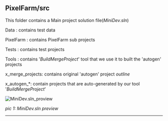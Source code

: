 PixelFarm/src
---

This folder contains a Main project solution file(_MiniDev.sln_)

Data : contains test data

PixelFarm : contains PixelFarm sub projects

Tests : contains test projects

Tools : contains '_BuildMergeProject_' tool that we use it to built the 'autogen' projects

x_merge_projects: contains original 'autogen' project _outline_

x_autogen_*: contain projects that are auto-generated by our tool '_BuildMergeProject_'


 

![MiniDev.sln_proview](https://user-images.githubusercontent.com/7447159/45253118-e181b400-b38b-11e8-8135-964a29429eaf.gif)

_pic 1: MiniDev.sln preview_


---










